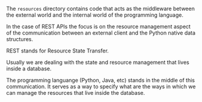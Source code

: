 The `resources` directory contains code that acts as the middleware between
the external world and the internal world of the programming language.

In the case of REST APIs the focus is on the resource management aspect of the communication between an external client and the Python native data structures.

REST stands for Resource State Transfer.

Usually we are dealing with the state and resource management that lives inside a database.

The programming languange (Python, Java, etc) stands in the middle of this communication.
It serves as a way to specify what are the ways in which we can manage the resources that live inside the database.

